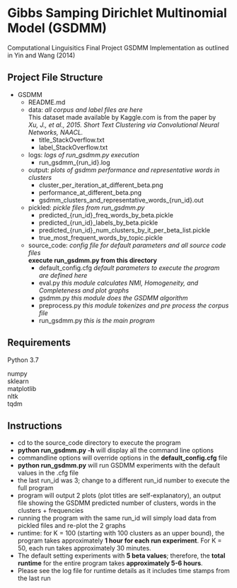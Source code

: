 # Gibbs Samping Dirichlet Multinomial Model (GSDMM)
Computational Linguisitics Final Project GSDMM Implementation as outlined in Yin and Wang (2014)

## Project File Structure

- GSDMM
    - README.md
    - data: _all corpus and label files are here_  
    This dataset made available by Kaggle.com is from the paper by  
    _Xu, J., et al., 2015. Short Text Clustering via Convolutional Neural Networks,
NAACL._
        - title_StackOverflow.txt
        - label_StackOverflow.txt
    - logs: _logs of run_gsdmm.py execution_
        - run_gsdmm_{run_id}.log
    - output: _plots of gsdmm performance and representative words in clusters_
        - cluster_per_iteration_at_different_beta.png
        - performance_at_different_beta.png
        - gsdmm_clusters_and_representative_words_{run_id}.out
    - pickled: _pickle files from run_gsdmm.py_
        - predicted_{run_id}_freq_words_by_beta.pickle
        - predicted_{run_id}_labels_by_beta.pickle
        - predicted_{run_id}_num_clusters_by_it_per_beta_list.pickle
        - true_most_frequent_words_by_topic.pickle
    - source_code: _config file for default parameters and all source code files_  
    **execute run_gsdmm.py from this directory**
        - default_config.cfg _default parameters to execute the program are defined here_
        - eval.py _this module calculates NMI, Homogeneity, and Completeness and plot graphs_
        - gsdmm.py _this module does the GSDMM algorithm_
        - preprocess.py _this module tokenizes and pre process the corpus file_
        - run_gsdmm.py _this is the main program_

## Requirements

Python 3.7

numpy  
sklearn  
matplotlib  
nltk  
tqdm

## Instructions

- cd to the source_code directory to execute the program
- **python run_gsdmm.py -h** will display all the command line options
- commandline options will override options in the **default_config.cfg** file
- **python run_gsdmm.py** will run GSDMM experiments with the default values in the .cfg file
- the last run_id was 3; change to a different run_id number to execute the full program
- program will output 2 plots (plot titles are self-explanatory), an output file showing the GSDMM predicted number of clusters, words in the clusters + frequencies
- running the program with the same run_id will simply load data from pickled files and re-plot the 2 graphs
- runtime: for K = 100 (starting with 100 clusters as an upper bound), the program takes approximately **1 hour for each run experiment**. For K = 50, each run takes approximately 30 minutes. 
- The default setting experiments with **5 beta values**; therefore, the **total runtime** for the entire program takes **approximately 5-6 hours**.
- Please see the log file for runtime details as it includes time stamps from the last run